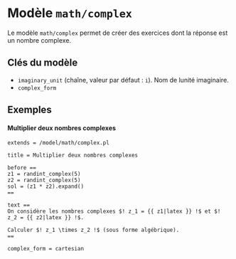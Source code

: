 # Modèle `math/complex`

Le modèle `math/complex` permet de créer des exercices dont la réponse est un nombre complexe.

## Clés du modèle

* `imaginary_unit` (chaîne, valeur par défaut : `i`). Nom de lunité imaginaire.
* `complex_form`

## Exemples

#### Multiplier deux nombres complexes

```
extends = /model/math/complex.pl

title = Multiplier deux nombres complexes

before ==
z1 = randint_complex(5)
z2 = randint_complex(5)
sol = (z1 * z2).expand()
==

text ==
On considère les nombres complexes $! z_1 = {{ z1|latex }} !$ et $! z_2 = {{ z2|latex }} !$. 

Calculer $! z_1 \times z_2 !$ (sous forme algébrique).
==

complex_form = cartesian
```
